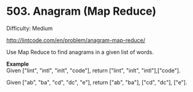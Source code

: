 # 503. Anagram (Map Reduce)

Difficulty: Medium

http://lintcode.com/en/problem/anagram-map-reduce/

Use Map Reduce to find anagrams in a given list of words.

**Example**  
Given ["lint", "intl", "inlt", "code"], return ["lint", "inlt", "intl"],["code"].

Given ["ab", "ba", "cd", "dc", "e"], return ["ab", "ba"], ["cd", "dc"], ["e"].
